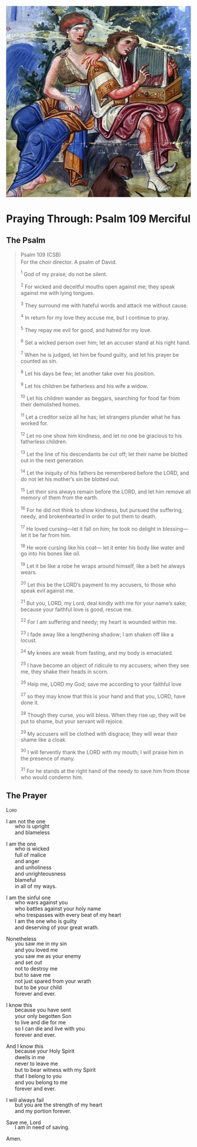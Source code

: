 <img class="intro-right" src="../images/art-paris-psalter.jpg">

<style>
  li {list-style-type: none;}
  p + ul {
    margin-top: -18px;
}
</style>

# Praying Through: Psalm 109 Merciful

## The Psalm

>Psalm 109 (CSB)  
><sup></sup> For the choir director. A psalm of David. 
>
><sup>1</sup> God of my praise, do not be silent. 
>
><sup>2</sup> For wicked and deceitful mouths open against me; they speak against me with lying tongues. 
>
><sup>3</sup> They surround me with hateful words and attack me without cause. 
>
><sup>4</sup> In return for my love they accuse me, but I continue to pray. 
>
><sup>5</sup> They repay me evil for good, and hatred for my love. 
>
><sup>6</sup> Set a wicked person over him; let an accuser stand at his right hand. 
>
><sup>7</sup> When he is judged, let him be found guilty, and let his prayer be counted as sin. 
>
><sup>8</sup> Let his days be few; let another take over his position. 
>
><sup>9</sup> Let his children be fatherless and his wife a widow. 
>
><sup>10</sup> Let his children wander as beggars, searching for food far from their demolished homes. 
>
><sup>11</sup> Let a creditor seize all he has; let strangers plunder what he has worked for. 
>
><sup>12</sup> Let no one show him kindness, and let no one be gracious to his fatherless children. 
>
><sup>13</sup> Let the line of his descendants be cut off; let their name be blotted out in the next generation. 
>
><sup>14</sup> Let the iniquity of his fathers be remembered before the LORD, and do not let his mother’s sin be blotted out. 
>
><sup>15</sup> Let their sins always remain before the LORD, and let him remove all memory of them from the earth. 
>
><sup>16</sup> For he did not think to show kindness, but pursued the suffering, needy, and brokenhearted in order to put them to death. 
>
><sup>17</sup> He loved cursing—let it fall on him; he took no delight in blessing—let it be far from him. 
>
><sup>18</sup> He wore cursing like his coat— let it enter his body like water and go into his bones like oil. 
>
><sup>19</sup> Let it be like a robe he wraps around himself, like a belt he always wears. 
>
><sup>20</sup> Let this be the LORD’s payment to my accusers, to those who speak evil against me. 
>
><sup>21</sup> But you, LORD, my Lord, deal kindly with me for your name’s sake; because your faithful love is good, rescue me. 
>
><sup>22</sup> For I am suffering and needy; my heart is wounded within me. 
>
><sup>23</sup> I fade away like a lengthening shadow; I am shaken off like a locust. 
>
><sup>24</sup> My knees are weak from fasting, and my body is emaciated. 
>
><sup>25</sup> I have become an object of ridicule to my accusers; when they see me, they shake their heads in scorn. 
>
><sup>26</sup> Help me, LORD my God; save me according to your faithful love 
>
><sup>27</sup> so they may know that this is your hand and that you, LORD, have done it. 
>
><sup>28</sup> Though they curse, you will bless. When they rise up, they will be put to shame, but your servant will rejoice. 
>
><sup>29</sup> My accusers will be clothed with disgrace; they will wear their shame like a cloak. 
>
><sup>30</sup> I will fervently thank the LORD with my mouth; I will praise him in the presence of many. 
>
><sup>31</sup> For he stands at the right hand of the needy to save him from those who would condemn him.

## The Prayer

<div style="font-variant: small-caps;">
Lord
</div>

I am not the one  
* who is upright  
* and blameless  

I am the one  
* who is wicked  
* full of malice  
* and anger  
* and unholiness  
* and unrighteousness  
* blameful  
* in all of my ways.  

I am the sinful one  
* who wars against you  
* who battles against your holy name  
* who trespasses with every beat of my heart  
* I am the one who is guilty  
* and deserving of your great wrath.  

Nonetheless  
* you saw me in my sin  
* and you loved me  
* you saw me as your enemy  
* and set out  
* not to destroy me  
* but to save me  
* not just spared from your wrath  
* but to be your child  
* forever and ever.  

I know this  
* because you have sent  
* your only begotten Son  
* to live and die for me  
* so I can die and live with you  
* forever and ever.

And I know this  
* because your Holy Spirit  
* dwells in me  
* never to leave me  
* but to bear witness with my Spirit  
* that I belong to you  
* and you belong to me  
* forever and ever.

I will always fail  
* but you are the strength of my heart  
* and my portion forever.  

Save me, Lord  
* I am in need of saving.  

Amen.

